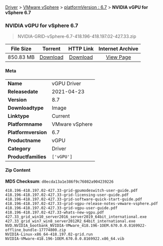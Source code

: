 
[Driver](/README.md)  >  [VMware vSphere](/index/Driver/VMware_vSphere.md)  >  [platformVersion : 6.7](/index/Driver/VMware_vSphere/6.7.md)  >  **NVIDIA vGPU for vSphere 6.7**


###    NVIDIA vGPU for vSphere 6.7

> NVIDIA-GRID-vSphere-6.7-418.196-418.197.02-427.33.zip   


| **File Size** | **Torrent**  | **HTTP Link** | **Internet Archive** |
|:-------------:|:------------:|:-------------:|:--------------------:|
| 850.83 MB |  [Download](https://archive.org/download/nvgpu_NVIDIA-GRID-vSphere-6.7-418.196-418.197.02-427.33.zip_6ngsva65/nvgpu_NVIDIA-GRID-vSphere-6.7-418.196-418.197.02-427.33.zip_6ngsva65_archive.torrent)       | [Download](https://archive.org/compress/nvgpu_NVIDIA-GRID-vSphere-6.7-418.196-418.197.02-427.33.zip_6ngsva65) | [View Page](https://archive.org/details/nvgpu_NVIDIA-GRID-vSphere-6.7-418.196-418.197.02-427.33.zip_6ngsva65)       |

#### Meta

<table>
<tr><td><strong>Name</strong></td><td>vGPU Driver</td></tr>
<tr><td><strong>Releasedate</strong></td><td>2021-04-23</td></tr>
<tr><td><strong>Version</strong></td><td>8.7</td></tr>
<tr><td><strong>Downloadtype</strong></td><td>Image</td></tr>
<tr><td><strong>Linktype</strong></td><td>Current</td></tr>
<tr><td><strong>Platformname</strong></td><td>VMware vSphere</td></tr>
<tr><td><strong>Platformversion</strong></td><td>6.7</td></tr>
<tr><td><strong>Productname</strong></td><td>vGPU</td></tr>
<tr><td><strong>Category</strong></td><td>Driver</td></tr>
<tr><td><strong>Productfamilies</strong></td><td><code>['vGPU']</code></td></tr>
</table>

#### Zip Content

**MD5 Checksum**: `d0ecda13a1e386f9c76082a904239226`

```text
418.196-418.197.02-427.33-grid-gpumodeswitch-user-guide.pdf
418.196-418.197.02-427.33-grid-licensing-user-guide.pdf
418.196-418.197.02-427.33-grid-software-quick-start-guide.pdf
418.196-418.197.02-427.33-grid-vgpu-release-notes-vmware-vsphere.pdf
418.196-418.197.02-427.33-grid-vgpu-user-guide.pdf
418.196-418.197.02-427.33-whats-new-vgpu.pdf
427.33_grid_win10_server2016_server2019_64bit_international.exe
427.33_grid_win7_win8_server2012R2_64bit_international.exe
NVD.NVIDIA_bootbank_NVIDIA-VMware_418.196-1OEM.670.0.0.8169922-offline_bundle-17774800.zip
NVIDIA-Linux-x86_64-418.197.02-grid.run
NVIDIA-VMware-418.196-1OEM.670.0.0.8169922.x86_64.vib
```